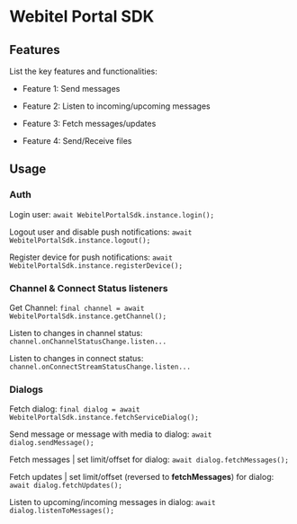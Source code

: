 # Webitel Portal SDK

## Features

List the key features and functionalities:

- Feature 1: Send messages

- Feature 2: Listen to incoming/upcoming messages

- Feature 3: Fetch messages/updates

- Feature 4: Send/Receive files

## Usage

### Auth
Login user:
`await WebitelPortalSdk.instance.login();`

Logout user and disable push notifications:
`await WebitelPortalSdk.instance.logout();`

Register device for push notifications:
`await WebitelPortalSdk.instance.registerDevice();`

### Channel & Connect Status listeners
Get Channel:
`final channel = await WebitelPortalSdk.instance.getChannel();`

Listen to changes in channel status:
`channel.onChannelStatusChange.listen...`

Listen to changes in connect status:
`channel.onConnectStreamStatusChange.listen...`

### Dialogs
Fetch dialog:
`final dialog = await WebitelPortalSdk.instance.fetchServiceDialog();`


Send message or message with media to dialog:
`await dialog.sendMessage();`

Fetch messages | set limit/offset for dialog:
`await dialog.fetchMessages();`

Fetch updates | set limit/offset (reversed to **fetchMessages**) for dialog:
`await dialog.fetchUpdates();`

Listen to upcoming/incoming messages in dialog:
`await dialog.listenToMessages();`

